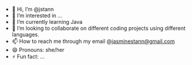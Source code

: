 - 👋 Hi, I’m @jstann
- 👀 I’m interested in ...
- 🌱 I’m currently learning Java
- 💞️ I’m looking to collaborate on different coding projects using different languages.
- 📫 How to reach me through my email @jasminestann@gmail.com
- 😄 Pronouns: she/her
- ⚡ Fun fact: ...

<!---
jstann/jstann is a ✨ special ✨ repository because its `README.md` (this file) appears on your GitHub profile.
You can click the Preview link to take a look at your changes.
--->
